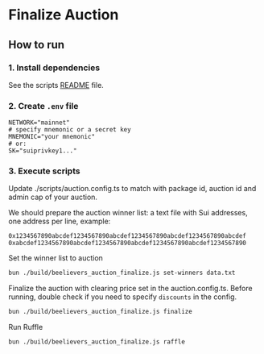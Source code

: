 # Finalize Auction

## How to run

### 1. Install dependencies

See the scripts [README](./README.md) file.

### 2. Create `.env` file

```env
NETWORK="mainnet"
# specify mnemonic or a secret key
MNEMONIC="your mnemonic"
# or:
SK="suiprivkey1..."
```

### 3. Execute scripts

Update ./scripts/auction.config.ts to match with package id, auction id and admin cap of your auction.

We should prepare the auction winner list: a text file with Sui addresses, one address per line, example:

```text
0x1234567890abcdef1234567890abcdef1234567890abcdef1234567890abcdef
0xabcdef1234567890abcdef1234567890abcdef1234567890abcdef1234567890
```

Set the winner list to auction

```bash
bun ./build/beelievers_auction_finalize.js set-winners data.txt
```

Finalize the auction with clearing price set in the auction.config.ts.
Before running, double check if you need to specify `discounts` in the config.

```bash
bun ./build/beelievers_auction_finalize.js finalize
```

Run Ruffle

```bash
bun ./build/beelievers_auction_finalize.js raffle
```
